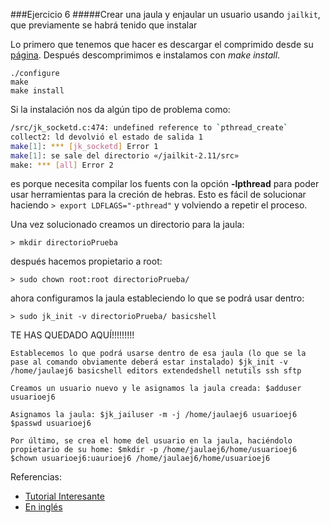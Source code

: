 ###Ejercicio 6
#####Crear una jaula y enjaular un usuario usando `jailkit`, que previamente se habrá tenido que instalar

Lo primero que tenemos que hacer es descargar el comprimido desde su [página](http://olivier.sessink.nl/jailkit/jailkit-2.11.tar.gz).
Después descomprimimos e instalamos con *make install*.

    ./configure
    make
    make install

Si la instalación nos da algún tipo de problema como:

~~~bash
/src/jk_socketd.c:474: undefined reference to `pthread_create`
collect2: ld devolvió el estado de salida 1
make[1]: *** [jk_socketd] Error 1
make[1]: se sale del directorio «/jailkit-2.11/src»
make: *** [all] Error 2
~~~
es porque necesita compilar los fuents con la opción **-lpthread** para poder usar herramientas para la creción de hebras.
Esto es fácil de solucionar haciendo `> export LDFLAGS="-pthread"` y volviendo a repetir el proceso.

Una vez solucionado creamos un directorio para la jaula:

    > mkdir directorioPrueba

después hacemos propietario a root:

    > sudo chown root:root directorioPrueba/

ahora configuramos la jaula estableciendo lo que se podrá usar dentro:

    > sudo jk_init -v directorioPrueba/ basicshell

TE HAS QUEDADO AQUÍ!!!!!!!!!

    Establecemos lo que podrá usarse dentro de esa jaula (lo que se la pase al comando obviamente deberá estar instalado) $jk_init -v /home/jaulaej6 basicshell editors extendedshell netutils ssh sftp

    Creamos un usuario nuevo y le asignamos la jaula creada: $adduser usuarioej6

    Asignamos la jaula: $jk_jailuser -m -j /home/jaulaej6 usuarioej6 $passwd usuarioej6

    Por último, se crea el home del usuario en la jaula, haciéndolo propietario de su home: $mkdir -p /home/jaulaej6/home/usuarioej6 $chown usuarioej6:uaurioej6 /home/jaulaej6/home/usuarioej6













Referencias:

* [Tutorial Interesante](http://www.esdebian.org/wiki/enjaulado-facil-jailkit-chroot)
* [En inglés](http://www.binarytides.com/setup-jailed-shell-jailkit-ubuntu/)
